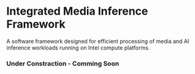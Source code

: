 # Integrated Media Inference Framework

A software framework designed for efficient processing of media and AI inference workloads running on Intel compute platforms.

### Under Constraction - Comming Soon

